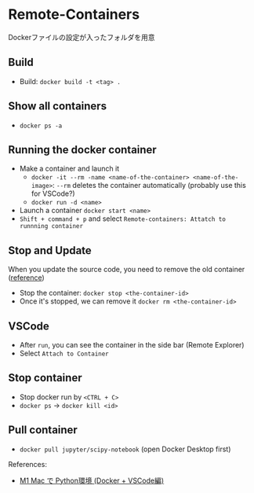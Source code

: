 # Remote-Containers

Dockerファイルの設定が入ったフォルダを用意

## Build

* Build: `docker build -t <tag> .` 


## Show all containers
* `docker ps -a`


## Running the docker container
* Make a container and launch it
  * `docker -it --rm -name <name-of-the-container> <name-of-the-image>`: `--rm` deletes the container automatically (probably use this for VSCode?) 
  * `docker run -d <name>`
* Launch a container `docker start <name>`
* `Shift + command + p` and select `Remote-containers: Attatch to runnning container`


## Stop and Update
When you update the source code, you need to remove the old container ([reference](https://docs.docker.com/get-started/03_updating_app/#update-the-source-code))
* Stop the container: `docker stop <the-container-id>`
* Once it's stopped, we can remove it `docker rm <the-container-id>`


## VSCode
* After `run`, you can see the container in the side bar (Remote Explorer)
* Select `Attach to Container`

## Stop container
* Stop docker run by `<CTRL + C>`
* `docker ps` -> `docker kill <id>`


## Pull container
* `docker pull jupyter/scipy-notebook` (open Docker Desktop first)


References:
* [M1 Mac で Python環境 (Docker + VSCode編)](https://zenn.dev/ochamikan/articles/24465ac14a9e24)
